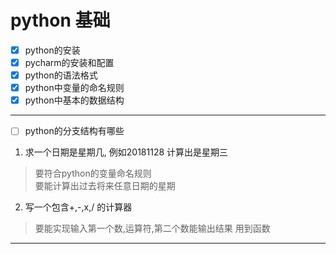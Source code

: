 # python 基础
- [x] python的安装
- [x] pycharm的安装和配置
- [x] python的语法格式
- [x] python中变量的命名规则
- [x] python中基本的数据结构 
***
- [ ] python的分支结构有哪些
1. 求一个日期是星期几, 例如20181128 计算出是星期三
> 要符合python的变量命名规则    
> 要能计算出过去将来任意日期的星期    
2. 写一个包含+,-,x,/ 的计算器
> 要能实现输入第一个数,运算符,第二个数能输出结果
> 用到函数
***
